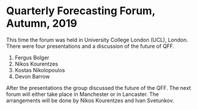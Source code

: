 # Quarterly Forecasting Forum, Autumn, 2019
This time the forum was held in University College London (UCL), London. There were four presentations and a discussion of the future of QFF.

1. Fergus Bolger 
2. Nikos Kourentzes
3. Kostas Nikolopoulos
4. Devon Barrow

After the presentations the group discussed the future of the QFF. The next forum will either take place in Manchester or in Lancaster. The arrangements will be done by Nikos Kourentzes and Ivan Svetunkov.
